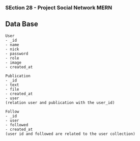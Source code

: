 ### SEction 28 - Project Social Network MERN
## Data Base
    User
    - _id
    - name
    - nick
    - password
    - role
    - image
    - created_at

    Publication
    - _id
    - text
    - file
    - created_at
    - user
    (relation user and publication with the user_id)

    Follow
    - _id
    - user
    - followed
    - created_at
    (user id and followed are related to the user collection)
